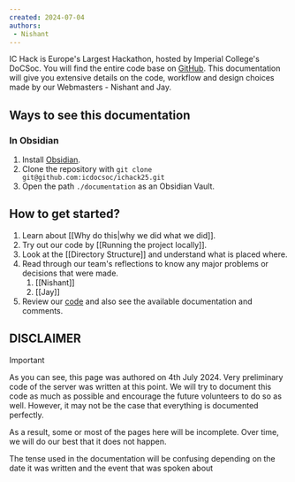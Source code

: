 ```yaml
---
created: 2024-07-04
authors:
 - Nishant
---
```

IC Hack is Europe's Largest Hackathon, hosted by Imperial College's DoCSoc. You will find the entire code base on [GitHub](https://github.com/icdocsoc/ichack25). This documentation will give you extensive details on the code, workflow and design choices made by our Webmasters - Nishant and Jay.

## Ways to see this documentation

### In Obsidian

1. Install [Obsidian](https://obsidian.md/).
2. Clone the repository with `git clone git@github.com:icdocsoc/ichack25.git`
3. Open the path `./documentation` as an Obsidian Vault.

## How to get started?

1. Learn about [[Why do this|why we did what we did]].
2. Try out our code by [[Running the project locally]].
3. Look at the [[Directory Structure]] and understand what is placed where.
5. Read through our team's reflections to know any major problems or decisions that were made.
   1. [[Nishant]]
   2. [[Jay]]
6. Review our [code](https://github.com/icdocsoc/ichack25) and also see the available documentation and comments.

## DISCLAIMER

> [!important]
> As you can see, this page was authored on 4th July 2024. Very preliminary code of the server was written at this point. We will try to document this code as much as possible and encourage the future volunteers to do so as well. However, it may not be the case that everything is documented perfectly.
>
> As a result, some or most of the pages here will be incomplete. Over time, we will do our best that it does not happen.
>
> The tense used in the documentation will be confusing depending on the date it was written and the event that was spoken about
